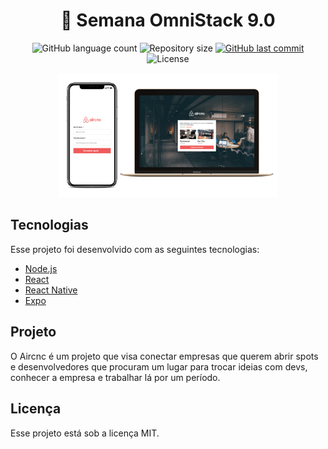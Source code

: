 <h1 align="center">
  🚀 Semana OmniStack 9.0
</h1>

<p align="center">
  <img alt="GitHub language count" src="https://img.shields.io/github/languages/count/matheusasg09/semana-omnistack-9.svg">

  <img alt="Repository size" src="https://img.shields.io/github/repo-size/matheusasg09/Semana-omnistack-9.svg">
  
  <a href="https://github.com/matheusasg09/semana-omnistack-9/commits/master">
    <img alt="GitHub last commit" src="https://img.shields.io/github/last-commit/matheusasg09/semana-omnistack-9.svg">
  </a>

  <img alt="License" src="https://img.shields.io/badge/license-MIT-brightgreen">
</p>

<p align="center">
  <img alt="Frontend" src="frontend/public/aircnc.png" width="70%">
</p>

## Tecnologias

Esse projeto foi desenvolvido com as seguintes tecnologias:

- [Node.js](https://nodejs.org/en/)
- [React](https://reactjs.org)
- [React Native](https://facebook.github.io/react-native/)
- [Expo](https://expo.io/)

## Projeto

O Aircnc é um projeto que visa conectar empresas que querem abrir spots e desenvolvedores que procuram um lugar para trocar ideias com devs, conhecer a empresa e trabalhar lá por um período.

## Licença

Esse projeto está sob a licença MIT.
